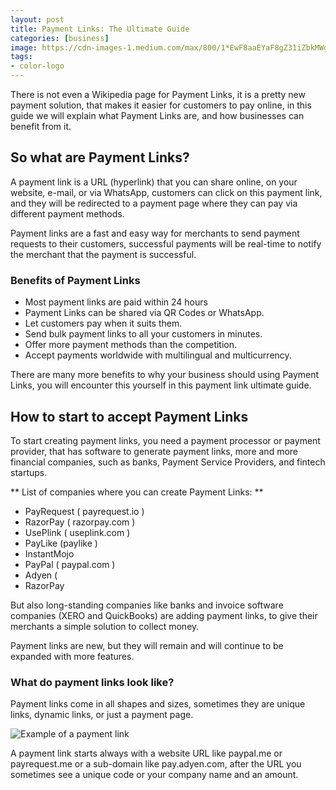 ```yaml
---
layout: post
title: Payment Links: The Ultimate Guide
categories: [business]
image: https://cdn-images-1.medium.com/max/800/1*EwF8aaEYaF8gZ31iZbkMWg.png
tags:
- color-logo
---
```


There is not even a Wikipedia page for Payment Links, it is a pretty new payment solution, that makes it easier for customers to pay online, in this guide we will explain what Payment Links are, and how businesses can benefit from it.

## So what are Payment Links?

A payment link is a URL (hyperlink) that you can share online, on your website, e-mail, or via WhatsApp, customers can click on this payment link, and they will be redirected to a payment page where they can pay via different payment methods.

Payment links are a fast and easy way for merchants to send payment requests to their customers, successful payments will be real-time to notify the merchant that the payment is successful.

### Benefits of Payment Links
- Most payment links are paid within 24 hours
- Payment Links can be shared via QR Codes or WhatsApp.
- Let customers pay when it suits them.
- Send bulk payment links to all your customers in minutes.
- Offer more payment methods than the competition.
- Accept payments worldwide with multilingual and multicurrency.

There are many more benefits to why your business should using Payment Links, you will encounter this yourself in this payment link ultimate guide.

## How to start to accept Payment Links
To start creating payment links, you need a payment processor or payment provider, that has software to generate payment links, more and more financial companies, such as banks, Payment Service Providers, and fintech startups.

** List of companies where you can create Payment Links: **
* PayRequest ( payrequest.io )
* RazorPay ( razorpay.com )
* UsePlink ( useplink.com )
* PayLike (paylike )
* InstantMojo
* PayPal ( paypal.com )
* Adyen (
* RazorPay

But also long-standing companies like banks and invoice software companies (XERO and QuickBooks) are adding payment links, to give their merchants a simple solution to collect money.

Payment links are new, but they will remain and will continue to be expanded with more features.

### What do payment links look like?
Payment links come in all shapes and sizes, sometimes they are unique links, dynamic links, or just a payment page.

![Example of a payment link](https://cdn-images-1.medium.com/max/800/1*OL6EcqaEVtV8sgHXlOI7hg.png "Example of a payment link")

A payment link starts always with a website URL like paypal.me or payrequest.me or a sub-domain like pay.adyen.com, after the URL you sometimes see a unique code or your company name and an amount.
